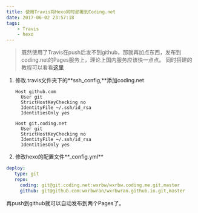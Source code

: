 ```yaml
---
title: 使用Travis将Hexo同时部署到Coding.net
date: 2017-06-02 23:57:18
tags:
    - Travis
    - hexo
---
```



> 既然使用了Travis在push后发不到github，那就再加点东西，发布到coding.net的Pages服务上，理论上国内服务应该快一点点。
>   同时搭建的教程可以看看[这里](http://www.ithome.com/html/win10/311572.htm)

1. 修改.travis文件夹下的**ssh_config,**添加coding.net
    ``` 
    Host github.com
      User git
      StrictHostKeyChecking no
      IdentityFile ~/.ssh/id_rsa
      IdentitiesOnly yes

    Host git.coding.net
      User git
      StrictHostKeyChecking no
      IdentityFile ~/.ssh/id_rsa
      IdentitiesOnly yes
    ```
2. 修改hexo的配置文件**_config.yml**
``` yml
deploy:
   type: git
   repo:
     coding: git@git.coding.net:wxrbw/wxrbw.coding.me.git,master
     github: git@github.com:wxrbwran/wxrbwran.github.io.git,master
```

再push到github就可以自动发布到两个Pages了。